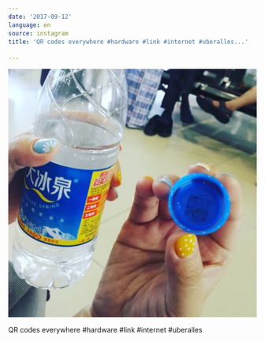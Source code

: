 ```yaml
---
date: '2017-09-12'
language: en
source: instagram
title: 'QR codes everywhere #hardware #link #internet #uberalles...'

---
```


![](/uploads/instagram/201709/2f2dfa2ba4c5bb9516416003f938daff.jpg)

QR codes everywhere #hardware #link #internet #uberalles
            